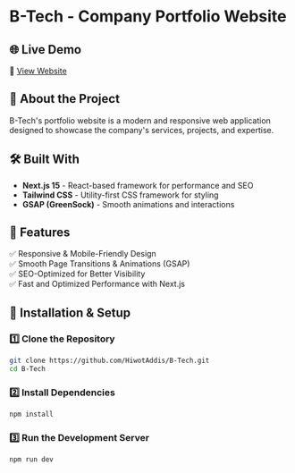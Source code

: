 # B-Tech - Company Portfolio Website

## 🌐 Live Demo

🔗 [View Website](https://your-live-demo-link.com)

## 📖 About the Project

B-Tech's portfolio website is a modern and responsive web application designed to showcase the company's services, projects, and expertise.

## 🛠️ Built With

- **Next.js 15** - React-based framework for performance and SEO
- **Tailwind CSS** - Utility-first CSS framework for styling
- **GSAP (GreenSock)** - Smooth animations and interactions

## 📸 Features

✅ Responsive & Mobile-Friendly Design  
✅ Smooth Page Transitions & Animations (GSAP)  
✅ SEO-Optimized for Better Visibility  
✅ Fast and Optimized Performance with Next.js

## 🚀 Installation & Setup

### 1️⃣ Clone the Repository

```sh
git clone https://github.com/HiwotAddis/B-Tech.git
cd B-Tech
```

### 2️⃣ Install Dependencies

```sh
npm install
```

### 3️⃣ Run the Development Server

```sh
npm run dev
```
